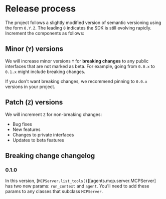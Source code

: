 # Release process

The project follows a slightly modified version of semantic versioning using the form `0.Y.Z`. The leading `0` indicates the SDK is still evolving rapidly. Increment the components as follows:

## Minor (`Y`) versions

We will increase minor versions `Y` for **breaking changes** to any public interfaces that are not marked as beta. For example, going from `0.0.x` to `0.1.x` might include breaking changes.

If you don't want breaking changes, we recommend pinning to `0.0.x` versions in your project.

## Patch (`Z`) versions

We will increment `Z` for non-breaking changes:

-   Bug fixes
-   New features
-   Changes to private interfaces
-   Updates to beta features

## Breaking change changelog

### 0.1.0

In this version, [`MCPServer.list_tools()`][agents.mcp.server.MCPServer] has two new params: `run_context` and `agent`. You'll need to add these params to any classes that subclass `MCPServer`.
